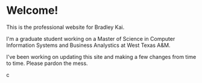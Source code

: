 <h1>Welcome!</h1>
<p>This is the professional website for Bradley Kai.</p>

<p>I'm a graduate student working on a Master of Science in Computer Information Systems and Business Analystics at West Texas A&M.</p>

<p>I've been working on updating this site and making a few changes from time to time. Please pardon the mess.</p>

<p>c</p>

